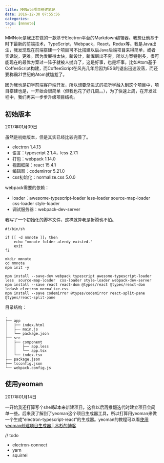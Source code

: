 ```yaml
---
title: MMNote项目搭建笔记
date: 2016-12-30 07:55:56
categories:
tags: [mmnote]
---
```


MMNote是我正在做的一款基于Electron平台的Markdown编辑器。我想让他基于时下最新的前端技术，TypeScript，Webpack，React，Redux等。我是Java出生，我发现现在前端搭建一个项目可不比搭建以后Java后端项目来得简单，或者实话说，更难。因为发展得太快，新设计，新库层出不穷，所以方案特别多，很可能现在的最优方案过一阵子就被人抛弃了，这是好事，也是坏事。比如Atom基于CoffeeScript构建，而CoffeeScript在风光几年后因为ES6的退出迅速没落，而还要称霸21世纪的Atom就尴尬了。

因为我也是初学前端客户端开发，所以想要渐进式的把所学融入到这个项目中，项目搭建也是，一开始会很简单（但我也花了好几周。。），为了快速上周，在开发过程中，我们再来一步步升级项目结构。

## 初始版本
2017年01月09日

虽然是初始版本，但是其实已经比较完善了。

- electron 1.4.13
- 语言：typescript 2.1.4，less 2.7.1
- 打包：webpack 1.14.0
- 视图框架：react 15.4.1
- 编辑器：codemirror 5.21.0
- css初始化：normalize.css 5.0.0

webpack需要的依赖：

- loader：awesome-typescript-loader less-loader source-map-loader  css-loader style-loader
- 调试服务器：webpack-dev-server

我写了一个初始化的脚本文件，这样就算老是折腾也不怕。

```
#!/bin/sh

if [[ -d mmnote ]]; then
    echo "mmnote folder alerdy existed."
    exit
fi

mkdir mmnote
cd mmnote
npm init -y

npm install --save-dev webpack typescript awesome-typescript-loader less  source-map-loader  css-loader style-loader webpack-dev-server 
npm install --save react react-dom @types/react @types/react-dom lodash electron normalize.css
npm install --save codemirror @types/codemirror react-split-pane @types/react-split-pane
```

目录结构：

```
.
├── app
│   ├── index.html
│   ├── main.js
│   └── package.json
├── src
│   ├── component
│   │   ├── app.less
│   │   └── app.tsx
│   └── index.tsx
├── package.json
├── tsconfig.json
└── webpack.config.js
```

## 使用yeoman
2017年01月14日

一开始我还打算写个shell脚本来新建项目，这样以后再推翻迭代时建立项目会简单一些。后来我了解到了yeoman这个项目生成器工具，所以打算用yeoman来做一个生成“electron-typescript-react”的生成器。yeoman的教程可以看[使用yeoman创建项目生成器 | 木杉的博客][使用yeoman创建项目生成器 | 木杉的博客]












// todo
- electron-connect
- yarn
- squirrel



[使用yeoman创建项目生成器 | 木杉的博客]: http://mushanshitiancai.github.io/2017/01/09/js/tools/%E4%BD%BF%E7%94%A8yeoman%E5%88%9B%E5%BB%BA%E9%A1%B9%E7%9B%AE%E7%94%9F%E6%88%90%E5%99%A8/